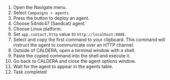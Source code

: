 1. Open the Navigate menu.
1. Select `Campaigns > agents`.
1. Press the button to deploy an agent.
1. Choose 54ndc47 (Sandcat) agent.
1. Choose Linux platform.
1. Set `app.contact.http` value to `http://localhost:8888`.
1. Select and copy the first command to your clipboard. This command will instruct the agent to communicate over an HTTP channel.
1. Outside of CALDERA, open a terminal window with a shell.
1. Paste the copied command into the shell and execute it.
1. Go back to CALDERA and close the agent options window.
1. Wait for the agent to appear in the agents table.
1. Task completed